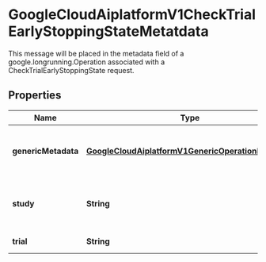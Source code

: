 

# GoogleCloudAiplatformV1CheckTrialEarlyStoppingStateMetatdata

This message will be placed in the metadata field of a google.longrunning.Operation associated with a CheckTrialEarlyStoppingState request.

## Properties

| Name | Type | Description | Notes |
|------------ | ------------- | ------------- | -------------|
|**genericMetadata** | [**GoogleCloudAiplatformV1GenericOperationMetadata**](GoogleCloudAiplatformV1GenericOperationMetadata.md) | Operation metadata for suggesting Trials. |  [optional] |
|**study** | **String** | The name of the Study that the Trial belongs to. |  [optional] |
|**trial** | **String** | The Trial name. |  [optional] |



